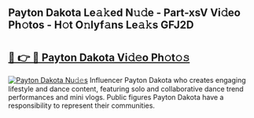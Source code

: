 ## Payton Dakota Le𝚊𝚔ed N𝚞𝚍e - Part-xsV Vi𝚍eo Ph𝚘tos - H𝚘t O𝚗lyf𝚊ns Le𝚊𝚔s GFJ2D

# <h2><a href="http://hfabuy.feru.top/?c=Payton+Dakota">🔗 👉 🔴 Payton Dakota Vi𝚍𝚎o Ph𝚘t𝚘𝚜</a></h2>

[![Payton Dakota Nu𝚍𝚎s](https://i.imgur.com/0TWrTi3.gif)](http://hfabuy.feru.top/?c=Payton+Dakota)
Influencer Payton Dakota who creates engaging lifestyle and dance content, featuring solo and collaborative dance trend performances and mini vlogs. Public figures Payton Dakota have a responsibility to represent their communities. 
